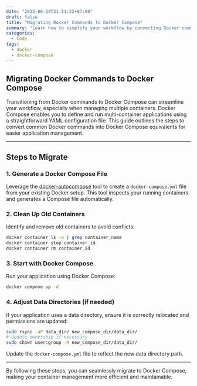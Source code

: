 ```yaml
---
date: "2025-06-14T21:51:22+07:00"
draft: false
title: "Migrating Docker Commands to Docker Compose"
summary: "Learn how to simplify your workflow by converting Docker commands into Docker Compose equivalents."
categories:
  - Code
tags:
  - docker
  - docker-compose
---
```


## Migrating Docker Commands to Docker Compose

Transitioning from Docker commands to Docker Compose can streamline your workflow, especially when managing multiple containers. Docker Compose enables you to define and run multi-container applications using a straightforward YAML configuration file. This guide outlines the steps to convert common Docker commands into Docker Compose equivalents for easier application management.

---

## Steps to Migrate

### 1. Generate a Docker Compose File

Leverage the [docker-autocompose](https://github.com/Red5d/docker-autocompose) tool to create a `docker-compose.yml` file from your existing Docker setup. This tool inspects your running containers and generates a Compose file automatically.

### 2. Clean Up Old Containers

Identify and remove old containers to avoid conflicts:

```bash
docker container ls -a | grep container_name
docker container stop container_id
docker container rm container_id
```

### 3. Start with Docker Compose

Run your application using Docker Compose:

```bash
docker compose up -d
```

### 4. Adjust Data Directories (if needed)

If your application uses a data directory, ensure it is correctly relocated and permissions are updated:

```bash
sudo rsync -aP data_dir/ new_compose_dir/data_dir/
# Update ownership if necessary
sudo chown user:group -R new_compose_dir/data_dir/
```

Update the `docker-compose.yml` file to reflect the new data directory path.

---

By following these steps, you can seamlessly migrate to Docker Compose, making your container management more efficient and maintainable.
